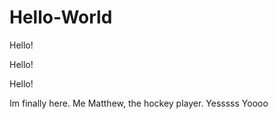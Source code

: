 # Hello-World

Hello!

Hello!

Hello!

Im finally here. Me Matthew, the hockey player.
Yesssss
Yoooo
